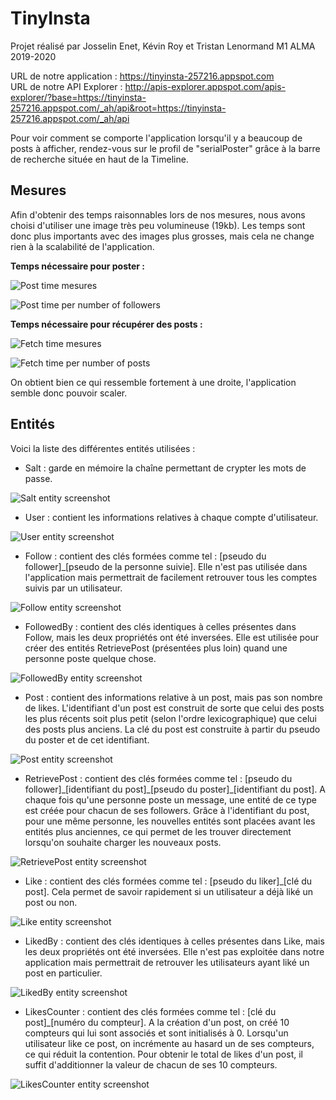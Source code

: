 # TinyInsta

Projet réalisé par Josselin Enet, Kévin Roy et Tristan Lenormand
M1 ALMA 2019-2020

URL de notre application : https://tinyinsta-257216.appspot.com  
URL de notre API Explorer : http://apis-explorer.appspot.com/apis-explorer/?base=https://tinyinsta-257216.appspot.com/_ah/api&root=https://tinyinsta-257216.appspot.com/_ah/api  
  
Pour voir comment se comporte l'application lorsqu'il y a beaucoup de posts à afficher, rendez-vous sur le profil de "serialPoster" grâce à la barre de recherche située en haut de la Timeline.  
  
## Mesures

Afin d'obtenir des temps raisonnables lors de nos mesures, nous avons choisi d'utiliser une image très peu volumineuse (19kb). Les temps sont donc plus importants avec des images plus grosses, mais cela ne change rien à la scalabilité de l'application.  
  
**Temps nécessaire pour poster :**  

![Post time mesures](/images/post_mesures.png)  

![Post time per number of followers](/images/post_chart.png)  

**Temps nécessaire pour récupérer des posts :**  

![Fetch time mesures](/images/timeline_mesures.png)  

![Fetch time per number of posts](/images/timeline_chart.png)  

On obtient bien ce qui ressemble fortement à une droite, l'application semble donc pouvoir scaler.

## Entités

Voici la liste des différentes entités utilisées :  
* Salt : garde en mémoire la chaîne permettant de crypter les mots de passe.  

![Salt entity screenshot](/images/salt.png)  

* User : contient les informations relatives à chaque compte d'utilisateur.  

![User entity screenshot](/images/user.png)  

* Follow : contient des clés formées comme tel : \[pseudo du follower\]\_\[pseudo de la personne suivie\]. Elle n'est pas utilisée dans l'application mais permettrait de facilement retrouver tous les comptes suivis par un utilisateur.  

![Follow entity screenshot](/images/follow.png)  

* FollowedBy : contient des clés identiques à celles présentes dans Follow, mais les deux propriétés ont été inversées. Elle est utilisée pour créer des entités RetrievePost (présentées plus loin) quand une personne poste quelque chose.  

![FollowedBy entity screenshot](/images/followedBy.png)  

* Post : contient des informations relative à un post, mais pas son nombre de likes. L'identifiant d'un post est construit de sorte que celui des posts les plus récents soit plus petit (selon l'ordre lexicographique) que celui des posts plus anciens. La clé du post est construite à partir du pseudo du poster et de cet identifiant.  

![Post entity screenshot](/images/post.png)  

* RetrievePost : contient des clés formées comme tel : \[pseudo du follower\]\_\[identifiant du post\]\_\[pseudo du poster\]\_\[identifiant du post\]. A chaque fois qu'une personne poste un message, une entité de ce type est créée pour chacun de ses followers. Grâce à l'identifiant du post, pour une même personne, les nouvelles entités sont placées avant les entités plus anciennes, ce qui permet de les trouver directement lorsqu'on souhaite charger les nouveaux posts.  

![RetrievePost entity screenshot](/images/retrievePost.png)  

* Like : contient des clés formées comme tel : \[pseudo du liker\]\_\[clé du post\]. Cela permet de savoir rapidement si un utilisateur a déjà liké un post ou non.  

![Like entity screenshot](/images/like.png)  

* LikedBy : contient des clés identiques à celles présentes dans Like, mais les deux propriétés ont été inversées. Elle n'est pas exploitée dans notre application mais permettrait de retrouver les utilisateurs ayant liké un post en particulier.  

![LikedBy entity screenshot](/images/likedBy.png)  

* LikesCounter : contient des clés formées comme tel : \[clé du post\]\_\[numéro du compteur\]. A la création d'un post, on créé 10 compteurs qui lui sont associés et sont initialisés à 0. Lorsqu'un utilisateur like ce post, on incrémente au hasard un de ses compteurs, ce qui réduit la contention. Pour obtenir le total de likes d'un post, il suffit d'additionner la valeur de chacun de ses 10 compteurs.  

![LikesCounter entity screenshot](/images/likesCounter.png)